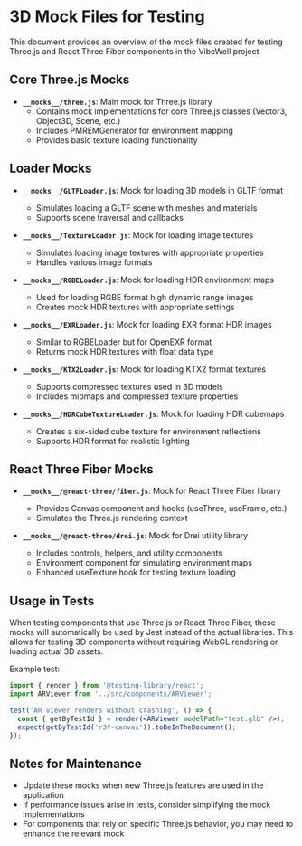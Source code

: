 # 3D Mock Files for Testing

This document provides an overview of the mock files created for testing Three.js and React Three Fiber components in the VibeWell project.

## Core Three.js Mocks

- **`__mocks__/three.js`**: Main mock for Three.js library
  - Contains mock implementations for core Three.js classes (Vector3, Object3D, Scene, etc.)
  - Includes PMREMGenerator for environment mapping
  - Provides basic texture loading functionality

## Loader Mocks

- **`__mocks__/GLTFLoader.js`**: Mock for loading 3D models in GLTF format
  - Simulates loading a GLTF scene with meshes and materials
  - Supports scene traversal and callbacks

- **`__mocks__/TextureLoader.js`**: Mock for loading image textures
  - Simulates loading image textures with appropriate properties
  - Handles various image formats

- **`__mocks__/RGBELoader.js`**: Mock for loading HDR environment maps
  - Used for loading RGBE format high dynamic range images
  - Creates mock HDR textures with appropriate settings

- **`__mocks__/EXRLoader.js`**: Mock for loading EXR format HDR images
  - Similar to RGBELoader but for OpenEXR format
  - Returns mock HDR textures with float data type

- **`__mocks__/KTX2Loader.js`**: Mock for loading KTX2 format textures
  - Supports compressed textures used in 3D models
  - Includes mipmaps and compressed texture properties

- **`__mocks__/HDRCubeTextureLoader.js`**: Mock for loading HDR cubemaps
  - Creates a six-sided cube texture for environment reflections
  - Supports HDR format for realistic lighting

## React Three Fiber Mocks

- **`__mocks__/@react-three/fiber.js`**: Mock for React Three Fiber library
  - Provides Canvas component and hooks (useThree, useFrame, etc.)
  - Simulates the Three.js rendering context

- **`__mocks__/@react-three/drei.js`**: Mock for Drei utility library
  - Includes controls, helpers, and utility components
  - Environment component for simulating environment maps
  - Enhanced useTexture hook for testing texture loading

## Usage in Tests

When testing components that use Three.js or React Three Fiber, these mocks will automatically be used by Jest instead of the actual libraries. This allows for testing 3D components without requiring WebGL rendering or loading actual 3D assets.

Example test:

```jsx
import { render } from '@testing-library/react';
import ARViewer from '../src/components/ARViewer';

test('AR viewer renders without crashing', () => {
  const { getByTestId } = render(<ARViewer modelPath="test.glb" />);
  expect(getByTestId('r3f-canvas')).toBeInTheDocument();
});
```

## Notes for Maintenance

- Update these mocks when new Three.js features are used in the application
- If performance issues arise in tests, consider simplifying the mock implementations
- For components that rely on specific Three.js behavior, you may need to enhance the relevant mock 